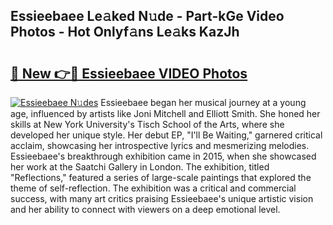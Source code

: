 ## Essieebaee Le𝚊ked N𝚞de - Part-kGe Video Photos - Hot Onlyf𝚊ns Le𝚊ks KazJh

# <h2><a href="http://ab67761.deff.icu/?id=Essieebaee">🔗 New 👉🔴 Essieebaee VIDEO Photos</a></h2>

[![Essieebaee N𝚞des](https://i.imgur.com/rIISA9y.gif)](http://ab67761.deff.icu/?id=Essieebaee)
Essieebaee began her musical journey at a young age, influenced by artists like Joni Mitchell and Elliott Smith. She honed her skills at New York University's Tisch School of the Arts, where she developed her unique style. Her debut EP, "I'll Be Waiting," garnered critical acclaim, showcasing her introspective lyrics and mesmerizing melodies. Essieebaee's breakthrough exhibition came in 2015, when she showcased her work at the Saatchi Gallery in London. The exhibition, titled "Reflections," featured a series of large-scale paintings that explored the theme of self-reflection. The exhibition was a critical and commercial success, with many art critics praising Essieebaee's unique artistic vision and her ability to connect with viewers on a deep emotional level.
